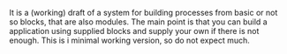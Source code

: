 It is a (working) draft of a system for building processes from basic or not so blocks, that are also modules.
The main point is that you can build a application using supplied blocks and supply your own if there is not enough.
This is i minimal working version, so do not expect much.
